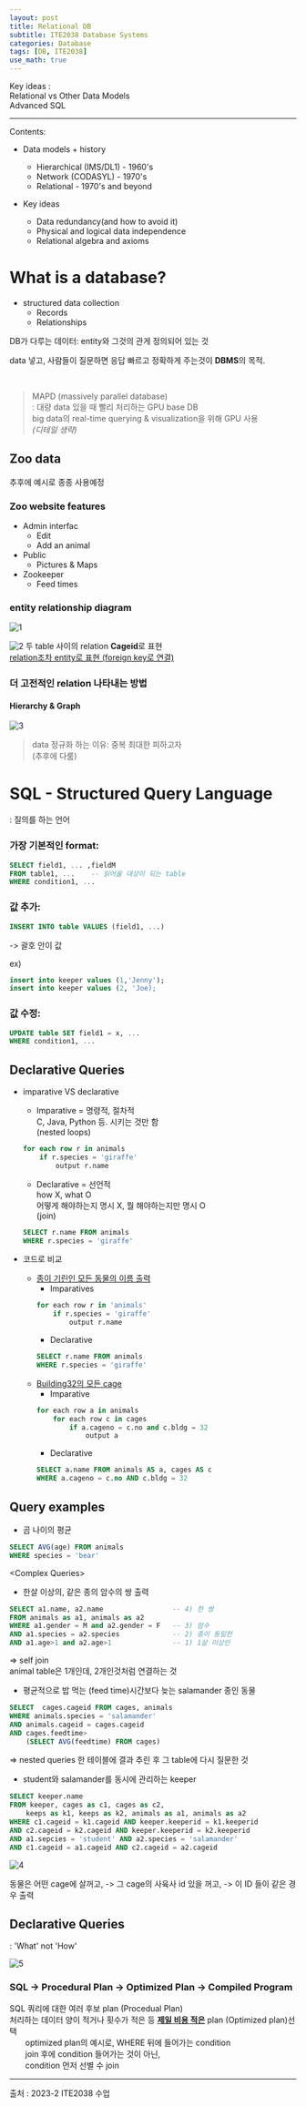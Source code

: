 ```yaml
---
layout: post
title: Relational DB
subtitle: ITE2038 Database Systems
categories: Database
tags: [DB, ITE2038]
use_math: true
---
```


Key ideas :    
Relational vs Other Data Models   
Advanced SQL

---


Contents:   
- Data models + history
    - Hierarchical (IMS/DL1) - 1960's
    - Network (CODASYL) - 1970's
    - Relational - 1970's and beyond

- Key ideas
    - Data redundancy(and how to avoid it)
    - Physical and logical data independence
    - Relational algebra and axioms


# What is a database?

- structured data collection   
    - Records
    - Relationships

DB가 다루는 데이터: entity와 그것의 관게 정의되어 있는 것


data 넣고, 사람들이 질문하면 응답 빠르고 정확하게 주는것이 **DBMS**의 목적.

<br>

> MAPD (massively parallel database)   
: 대량 data 있을 때 빨리 처리하는 GPU base DB   
big data의 real-time querying & visualization을 위해 GPU 사용   
*(디테일 생략)*


## Zoo data
추후에 예시로 종종 사용예정

### Zoo website features
- Admin interfac
    - Edit
    - Add an animal
- Public 
    - Pictures & Maps
- Zookeeper
    - Feed times

### entity relationship diagram

![1][1]


![2][2]
두 table 사이의 relation **Cageid**로 표현   
<u>relation조차 entity로 표현 (foreign key로 연결)</u>


### 더 고전적인 relation 나타내는 방법
#### Hierarchy & Graph
![3][3]

> data 정규화 하는 이유: 중복 최대한 피하고자   
(추후에 다룸)

# SQL - Structured Query Language
: 질의를 하는 언어

### 가장 기본적인 format:
```sql
SELECT field1, ... ,fieldM
FROM table1, ...    -- 읽어올 대상이 되는 table
WHERE condition1, ...
```
### 값 추가: 
```sql
INSERT INTO table VALUES (field1, ...)

```
-> 괄호 안이 값

ex)
```sql
insert into keeper values (1,'Jenny');
insert into keeper values (2, 'Joe);
```

### 값 수정:
```sql
UPDATE table SET field1 = x, ...
WHERE condition1, ...
```

## Declarative Queries

- imparative VS declarative
    - Imparative = 명령적, 절차적   
     C, Java, Python 등. 시키는 것만 함   
     (nested loops)
    ```sql
    for each row r in animals 
        if r.species = 'giraffe'
            output r.name
    ```

    - Declarative = 선언적   
    how X, what O   
    어떻게 해야하는지 명시 X, 뭘 해야하는지만 명시 O   
    (join)

    ```sql
    SELECT r.name FROM animals
    WHERE r.species = 'giraffe'
    ```

- 코드로 비교    
    - <u>종이 기린인 모든 동물의 이름 출력</u>
        - Imparatives
        ```python
        for each row r in 'animals'
            if r.species = 'giraffe'
                output r.name
        ```
        - Declarative
        ```sql
        SELECT r.name FROM animals
        WHERE r.species = 'giraffe'
        ```
    - <u>Building32의 모든 cage</u>
        - Imparative
        ```python
        for each row a in animals
            for each row c in cages
                if a.cageno = c.no and c.bldg = 32
                    output a
        ```
        - Declarative
        ```sql
        SELECT a.name FROM animals AS a, cages AS c
        WHERE a.cageno = c.no AND c.bldg = 32
        ```

## Query examples 

- 곰 나이의 평균
```sql
SELECT AVG(age) FROM animals
WHERE species = 'bear'
```
\<Complex Queries>
- 한살 이상의, 같은 종의 암수의 쌍 출력
```sql
SELECT a1.name, a2.name                 -- 4) 한 쌍
FROM animals as a1, animals as a2
WHERE a1.gender = M and a2.gender = F   -- 3) 암수
AND a1.species = a2.species             -- 2) 종이 동일한
AND a1.age>1 and a2.age>1               -- 1) 1살 이상인
```
=> self join   
animal table은 1개인데, 2개인것처럼 연결하는 것

- 평균적으로 밥 먹는 (feed time)시간보다 늦는 salamander 종인 동물

```sql
SELECT  cages.cageid FROM cages, animals
WHERE animals.species = 'salamander'
AND animals.cageid = cages.cageid
AND cages.feedtime>
    (SELECT AVG(feedtime) FROM cages)
```
=> nested queries
한 테이블에 결과 추린 후 그 table에 다시 질문한 것

- student와 salamander를 동시에 관리하는 keeper
```sql
SELECT keeper.name
FROM keeper, cages as c1, cages as c2,
    keeps as k1, keeps as k2, animals as a1, animals as a2
WHERE c1.cageid = k1.cageid AND keeper.keeperid = k1.keeperid
AND c2.cageid = k2.cageid AND keeper.keeperid = k2.keeperid
AND a1.sepcies = 'student' AND a2.species = 'salamander'
AND c1.cageid = a1.cageid AND c2.cageid = a2.cageid
```


![4][4]


동물은 어떤 cage에 살꺼고, -> 그 cage의 사육사 id 있을 꺼고, -> 이 ID 들이 같은 경우 출력


## Declarative Queries
: 'What' not 'How'

![5][5]


### SQL -> Procedural Plan -> Optimized Plan -> Compiled Program

SQL 쿼리에 대한 여러 후보 plan (Procedual Plan)   
처리하는 데이터 양이 적거나 횟수가 적은 등 <u>**제일 비용 적은**</u> plan (Optimized plan)선택    
&nbsp;&nbsp;&nbsp;&nbsp;&nbsp;&nbsp; optimized plan의 예시로, WHERE 뒤에 들어가는 condition   
&nbsp;&nbsp;&nbsp;&nbsp;&nbsp;&nbsp; join 후에 condition 들어가는 것이 아닌,   
&nbsp;&nbsp;&nbsp;&nbsp;&nbsp;&nbsp; condition 먼저 선별 수 join


---

[1]: /assets/images/post_img/2023-10-27-02_DatabaseSystems/1.png
[2]: /assets/images/post_img/2023-10-27-02_DatabaseSystems/2.jpg
[3]: /assets/images/post_img/2023-10-27-02_DatabaseSystems/3.png
[4]: /assets/images/post_img/2023-10-27-02_DatabaseSystems/4.png
[5]: /assets/images/post_img/2023-10-27-02_DatabaseSystems/5.png

출처 : 2023-2 ITE2038 수업  






